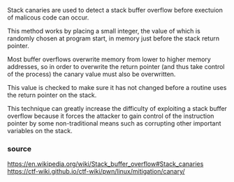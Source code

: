 Stack canaries are used to detect a stack buffer overflow before exectuion of malicous code can occur.

This method works by placing a small integer, the value of which is randomly chosen at program start, in memory just before the stack return pointer.

Most buffer overflows overwrite memory from lower to higher memory addresses, so in order to overwrite the return pointer (and thus take control of the process) the canary value must also be overwritten.

This value is checked to make sure it has not changed before a routine uses the return pointer on the stack.

This technique can greatly increase the difficulty of exploiting a stack buffer overflow because it forces the attacker to gain control of the instruction pointer by some non-traditional means such as corrupting other important variables on the stack.

### source 
https://en.wikipedia.org/wiki/Stack_buffer_overflow#Stack_canaries
https://ctf-wiki.github.io/ctf-wiki/pwn/linux/mitigation/canary/

